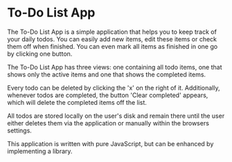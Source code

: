 # To-Do List App

The To-Do List App is a simple application that helps you to keep track of your daily todos. You can easily add new items, edit these items or check them off when finished. You can even mark all items as finished in one go by clicking one button. 

The To-Do List App has three views: one containing all todo items, one that shows only the active items and one that shows the completed items. 

Every todo can be deleted by clicking the 'x' on the right of it. Additionally, whenever todos are completed, the button 'Clear completed' appears, which will delete the completed items off the list.

All todos are stored locally on the user's disk and remain there until the user either deletes them via the application or manually within the browsers settings. 

This application is written with pure JavaScript, but can be enhanced by implementing a library.

